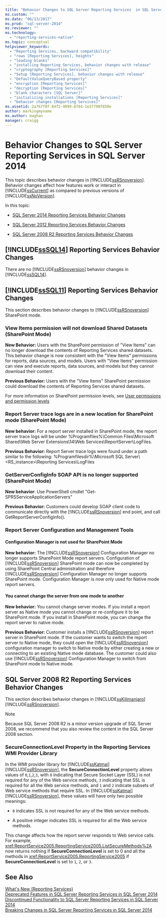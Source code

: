 ```yaml
---
title: "Behavior Changes to SQL Server Reporting Services  in SQL Server 2014 | Microsoft Docs"
ms.custom: ""
ms.date: "06/13/2017"
ms.prod: "sql-server-2014"
ms.reviewer: ""
ms.technology: 
  - "reporting-services-native"
ms.topic: conceptual
helpviewer_keywords: 
  - "Reporting Services, backward compatibility"
  - "rows [Reporting Services], heights"
  - "leading blanks"
  - "installing Reporting Services, behavior changes with release"
  - "cryptography [Reporting Services]"
  - "Setup [Reporting Services], behavior changes with release"
  - "DefaultValueQueryBased property"
  - "encryption [Reporting Services]"
  - "decryption [Reporting Services]"
  - "blank characters [SQL Server]"
  - "initializing installations [Reporting Services]"
  - "behavior changes [Reporting Services]"
ms.assetid: 2a767f0f-84f2-4099-8784-1e37790f858e
author: markingmyname
ms.author: maghan
manager: craigg
---
```

# Behavior Changes to SQL Server Reporting Services  in SQL Server 2014
  This topic describes behavior changes in [!INCLUDE[ssRSnoversion](../includes/ssrsnoversion-md.md)]. Behavior changes affect how features work or interact in [!INCLUDE[ssCurrent](../includes/sscurrent-md.md)] as compared to previous versions of [!INCLUDE[ssNoVersion](../includes/ssnoversion-md.md)].  
  
 In this topic:  
  
-   [SQL Server 2014 Reporting Services Behavior Changes](#bkmk_sql14)  
  
-   [SQL Server 2012 Reporting Services Behavior Changes](#bkmk_rc0)  
  
-   [SQL Server 2008 R2 Reporting Services Behavior Changes](#bkmk_kj)  
  
##  <a name="bkmk_sql14"></a> [!INCLUDE[ssSQL14](../includes/sssql14-md.md)] Reporting Services Behavior Changes  
 There are no [!INCLUDE[ssRSnoversion](../includes/ssrsnoversion-md.md)] behavior changes in [!INCLUDE[ssSQL14](../includes/sssql14-md.md)].  
  
##  <a name="bkmk_rc0"></a> [!INCLUDE[ssSQL11](../includes/sssql11-md.md)] Reporting Services Behavior Changes  
 This section describes behavior changes to [!INCLUDE[ssRSnoversion](../includes/ssrsnoversion-md.md)] SharePoint mode.  
  
### View Items permission will not download Shared Datasets (SharePoint Mode)  
 **New Behavior:** Users with the SharePoint permission of "View Items" can no longer download the contents of Reporting Services shared datasets. This behavior change is now consistent with the "View Items" permissions for reports, data sources, and models. Users with "View Items" permission can view and execute reports, data sources, and models but they cannot download their content.  
  
 **Previous Behavior:** Users with the "View Items" SharePoint permission could download the contents of Reporting Services shared datasets.  
  
 For more information on SharePoint permission levels, see [User permissions and permission levels](https://technet.microsoft.com/library/cc721640.aspx)  
  
### Report Server trace logs are in a new location for SharePoint mode (SharePoint Mode)  
 **New behavior:** For a report server installed in SharePoint mode, the report server trace logs will be under %Programfiles%\Common Files\Microsoft Shared\Web Server Extensions\14\Web Services\ReportServer\LogFiles.  
  
 **Previous Behavior:** Report Server trace logs were found under a path similar to the following:  %Programfilesdir%\Microsoft SQL Server\\<RS_instance>\Reporting Services\LogFiles  
  
### GetServerConfigInfo SOAP API is no longer supported (SharePoint Mode)  
 **New behavior**: Use PowerShell cmdlet "Get-SPRSServiceApplicationServers"  
  
 **Previous Behavior:** Customers could develop SOAP client code to communicate directly with the [!INCLUDE[ssRSnoversion](../includes/ssrsnoversion-md.md)] end point, and call GetReportServerConfigInfo().  
  
### Report Server Configuration and Management Tools  
  
#### Configuration Manager is not used for SharePoint Mode  
 **New behavior:** The [!INCLUDE[ssRSnoversion](../includes/ssrsnoversion-md.md)] Configuration Manager no longer supports SharePoint Mode report servers. Configuration of [!INCLUDE[ssRSnoversion](../includes/ssrsnoversion-md.md)] SharePoint mode can now be completed by using SharePoint Central administration and therefore [!INCLUDE[ssRSnoversion](../includes/ssrsnoversion-md.md)] Configuration Manager no longer supports SharePoint mode. Configuration Manager is now only used for Native mode report servers.  
  
#### You cannot change the server from one mode to another  
 **New behavior:** You cannot change server modes. If you install a report server as Native mode you cannot change or re-configure it to be SharePoint mode. If you install in SharePoint mode, you can change the report server to native mode.  
  
 **Previous Behavior:** Customer installs a [!INCLUDE[ssRSnoversion](../includes/ssrsnoversion-md.md)] report server in SharePoint mode. If the customer wants to switch the report server to Native mode, they could open the [!INCLUDE[ssRSnoversion](../includes/ssrsnoversion-md.md)] configuration manager to switch to Native mode by either creating a new or connecting to an existing Native mode database. The customer could also use [!INCLUDE[ssRSnoversion](../includes/ssrsnoversion-md.md)] Configuration Manager to switch from SharePoint mode to Native mode.  
  
##  <a name="bkmk_kj"></a> SQL Server 2008 R2 Reporting Services Behavior Changes  
 This section describes behavior changes in [!INCLUDE[ssKilimanjaro](../includes/sskilimanjaro-md.md)] [!INCLUDE[ssRSnoversion](../includes/ssrsnoversion-md.md)].  
  
> [!NOTE]  
>  Because SQL Server 2008 R2 is a minor version upgrade of SQL Server 2008, we recommend that you also review the content in the SQL Server 2008 section.  
  
### SecureConnectionLevel Property in the Reporting Services WMI Provider Library  
 In the WMI provider library for [!INCLUDE[ssKatmai](../includes/sskatmai-md.md)] [!INCLUDE[ssRSnoversion](../includes/ssrsnoversion-md.md)], the **SecureConnectionLevel** property allows values of `0`,`1`,`2`,`3`, with `0` indicating that Secure Socket Layer (SSL) is not required for any of the Web service methods, `3` indicating that SSL is required for all the Web service methods, and `1` and `2` indicate subsets of Web service methods that require SSL. In [!INCLUDE[ssKatmai](../includes/sskatmai-md.md)] [!INCLUDE[ssRSnoversion](../includes/ssrsnoversion-md.md)], these values will have only two possible meanings:  
  
-   `0` indicates SSL is not required for any of the Web service methods.  
  
-   A positive integer indicates SSL is required for all the Web service methods.  
  
 This change affects how the report server responds to Web service calls. For example, <xref:ReportService2005.ReportingService2005.ListSecureMethods%2A> now returns nothing if **SecureConnectionLevel** is set to 0 and all the methods in <xref:ReportService2005.ReportingService2005> if **SecureConnectionLevel** is set to `1`, `2`, or `3`.  
  
## See Also  
 [What's New &#40;Reporting Services&#41;](what-s-new-reporting-services.md)   
 [Deprecated Features in SQL Server Reporting Services in SQL Server 2014](deprecated-features-in-sql-server-reporting-services-ssrs.md)   
 [Discontinued Functionality to SQL Server Reporting Services in SQL Server 2014](discontinued-functionality-to-sql-server-reporting-services-in-sql-server.md)   
 [Breaking Changes in SQL Server Reporting Services in SQL Server 2014](breaking-changes-in-sql-server-reporting-services-in-sql-server-2016.md)  
  
  
